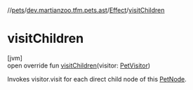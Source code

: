 //[pets](../../../index.md)/[dev.martianzoo.tfm.pets.ast](../index.md)/[Effect](index.md)/[visitChildren](visit-children.md)

# visitChildren

[jvm]\
open override fun [visitChildren](visit-children.md)(visitor: [PetVisitor](../../dev.martianzoo.tfm.pets/-pet-visitor/index.md))

Invokes visitor.visit for each direct child node of this [PetNode](../-pet-node/index.md).
